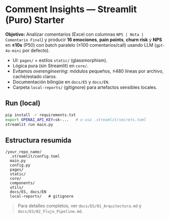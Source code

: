 # Comment Insights — Streamlit (Puro) Starter

**Objetivo:** Analizar comentarios (Excel con columnas `NPS | Nota | Comentario Final`) y producir **16 emociones**, **pain points**, **churn risk** y **NPS** en **≤10s** (P50) con batch paralelo (≤100 comentarios/call) usando LLM (`gpt-4o-mini` por defecto).

- UI: `pages/` + estilos `static/` (glassmorphism).
- Lógica pura (sin Streamlit) en `core/`.
- Evitamos *overengineering*: módulos pequeños, ≤480 líneas por archivo, caché/estado claros.
- Documentación bilingüe en `docs/ES` y `docs/EN`.
- Carpeta `local-reports/` (gitignore) para artefactos sensibles locales.

## Run (local)
```bash
pip install -r requirements.txt
export OPENAI_API_KEY=sk-...   # o usa .streamlit/secrets.toml
streamlit run main.py
```

## Estructura resumida
```
/your_repo_name/
  .streamlit/config.toml
  main.py
  config.py
  pages/
  static/
  core/
  components/
  utils/
  docs/ES, docs/EN
  local-reports/   # gitignore
```

> Para detalles completos, ver `docs/ES/01_Arquitectura.md` y `docs/ES/02_Flujo_Pipeline.md`.
